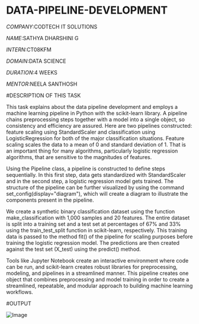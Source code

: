 # DATA-PIPELINE-DEVELOPMENT

*COMPANY*:CODTECH IT SOLUTIONS

*NAME*:SATHYA DHARSHINI G

*INTERN*:CT08KFM

*DOMAIN*:DATA SCIENCE

*DURATION*:4 WEEKS

*MENTOR*:NEELA SANTHOSH

#DESCRIPTION OF THIS TASK

This task explains about the data pipeline development and employs a machine learning pipeline in Python with the scikit-learn library. A pipeline chains preprocessing steps together with a model into a single object, so consistency and efficiency are assured. Here are two pipelines constructed: feature scaling using StandardScaler and classification using LogisticRegression for both of the major classification situations. Feature scaling scales the data to a mean of 0 and standard deviation of 1. That is an important thing for many algorithms, particularly logistic regression algorithms, that are sensitive to the magnitudes of features.

Using the Pipeline class, a pipeline is constructed to define steps sequentially. In this first step, data gets standardized with StandardScaler and in the second step, a logistic regression model gets trained. The structure of the pipeline can be further visualized by using the command set_config(display="diagram"), which will create a diagram to illustrate the components present in the pipeline.

We create a synthetic binary classification dataset using the function make_classification with 1,000 samples and 20 features. The entire dataset is split into a training set and a test set at percentages of 67% and 33% using the train_test_split function in scikit-learn, respectively. This training data is passed to the method fit() of the pipeline for scaling purposes before training the logistic regression model. The predictions are then created against the test set (X_test) using the predict() method.

Tools like Jupyter Notebook create an interactive environment where code can be run, and scikit-learn creates robust libraries for preprocessing, modeling, and pipelines in a streamlined manner. This pipeline creates one object that combines preprocessing and model training in order to create a streamlined, repeatable, and modular approach to building machine learning workflows.


#OUTPUT

![Image](https://github.com/user-attachments/assets/a7bd34dc-1fd1-4083-bfac-2ed1038dc9b6)











